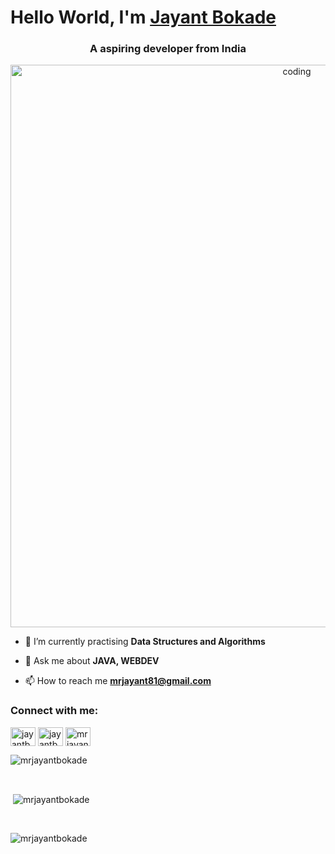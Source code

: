 <!--[![MasterHead](https://1.bp.blogspot.com/-7A4WynwLsMw/XbBpCXG8fHI/AAAAAAAAMt4/uOa1bpLskYgrwGbllhSu2SDj_Mig8SXJQCLcBGAsYHQ/s1600/2000_600px.gif)](https://www.linkedin.com/in/jayantbokade09/)-->
# Hello World, I'm [Jayant Bokade](https://www.linkedin.com/in/jayantbokade09/)
<h3 align="center">A aspiring developer from India</h3>

<p align="center">
<img  height="900"  alt="coding"  src="https://cdn.dribbble.com/users/1162077/screenshots/3848914/programmer.gif"/>
</p>

- 🔭 I’m currently practising **Data Structures and Algorithms**

- 💬 Ask me about **JAVA, WEBDEV**

- 📫 How to reach me **mrjayant81@gmail.com**




<h3 align="left">Connect with me:</h3>
<p align="left">
<a href="https://linkedin.com/in/jayantbokade09" target="blank"><img align="center" src="https://raw.githubusercontent.com/rahuldkjain/github-profile-readme-generator/master/src/images/icons/Social/linked-in-alt.svg" alt="jayantbokade09" height="30" width="40" /></a>
<a href="https://instagram.com/jayantbokade_09" target="blank"><img align="center" src="https://raw.githubusercontent.com/rahuldkjain/github-profile-readme-generator/master/src/images/icons/Social/instagram.svg" alt="jayantbokade_09" height="30" width="40" /></a>
<a href="https://www.leetcode.com/mrjayant81" target="blank"><img align="center" src="https://raw.githubusercontent.com/rahuldkjain/github-profile-readme-generator/master/src/images/icons/Social/leet-code.svg" alt="mrjayant81" height="30" width="40" /></a>
</p>

<p><img align="center" src="https://github-readme-stats.vercel.app/api/top-langs?username=mrjayantbokade&show_icons=true&locale=en&layout=compact" alt="mrjayantbokade" /></p>
<br>
<p>&nbsp;<img align="center" src="https://github-readme-stats.vercel.app/api?username=mrjayantbokade&show_icons=true&locale=en" alt="mrjayantbokade" /></p>
<br>
<p><img align="center" src="https://github-readme-streak-stats.herokuapp.com/?user=mrjayantbokade&" alt="mrjayantbokade" /></p>
